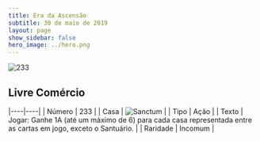 ```yaml
---
title: Era da Ascensão
subtitle: 30 de maio de 2019
layout: page
show_sidebar: false
hero_image: ../hero.png
---
```


![233](https://cdn.keyforgegame.com/media/card_front/pt/435_233_RGXPQ6WJ9Q52_pt.png)

## Livre Comércio

|----|----|
| Número | 233 |
| Casa | ![Sanctum](https://archonarcana.com/images/thumb/c/c7/Sanctum.png/22px-Sanctum.png "Santuário") |
| Tipo | Ação |
| Texto | Jogar: Ganhe 1A (até um máximo de 6) para cada casa representada entre as cartas em jogo, exceto o Santuário. |
| Raridade | Incomum |
